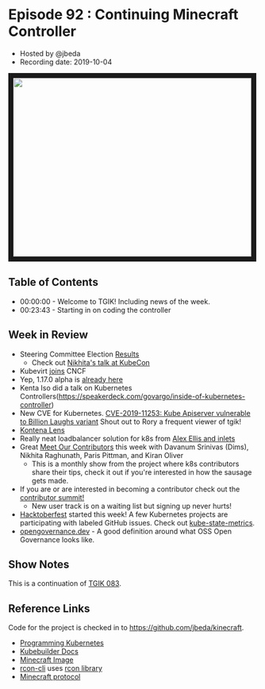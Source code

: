 # Episode 92 : Continuing Minecraft Controller

- Hosted by @jbeda
- Recording date: 2019-10-04

<!--- Thumbnailed embed of the video, n8Xo_ghCIOSY is the video id from the youtube url --->

<a href="https://www.youtube.com/watch?v=pzXyZXcFa7o
" target="_blank"><img src="http://img.youtube.com/vi/pzXyZXcFa7o/hqdefault.jpg" width="480" height="360" border="10" /></a>

## Table of Contents

- 00:00:00 - Welcome to TGIK! Including news of the week.
- 00:23:43 - Starting in on coding the controller

## Week in Review

- Steering Committee Election [Results](https://kubernetes.io/blog/2019/10/03/2019-steering-committee-election-results/)
    - Check out [Nikhita's talk at KubeCon](https://www.youtube.com/watch?v=Bho4miiByP0)
- Kubevirt [joins](https://blog.openshift.com/kubevirt-joins-cloud-native-computing-foundation/) CNCF
- Yep, 1.17.0 alpha is [already here](https://github.com/kubernetes/kubernetes/releases/tag/v1.17.0-alpha.1)
- Kenta Iso did a talk on Kubernetes Controllers(https://speakerdeck.com/govargo/inside-of-kubernetes-controller)
- New CVE for Kubernetes. [CVE-2019-11253: Kube Apiserver vulnerable to Billion Laughs variant](https://github.com/kubernetes/kubernetes/issues/83253) Shout out to Rory a frequent viewer of tgik!
- [Kontena Lens](https://blog.kontena.io/kontena-lens-desktop-app/)
- Really neat loadbalancer solution for k8s from [Alex Ellis and inlets](https://blog.alexellis.io/ingress-for-your-local-kubernetes-cluster/)
- Great [Meet Our Contributors](https://www.youtube.com/watch?v=rZ4iBBZu3Z4) this week with Davanum Srinivas (Dims), Nikhita Raghunath, Paris Pittman, and Kiran Oliver
    - This is a monthly show from the project where k8s contributors share their tips, check it out if you're interested in how the sausage gets made.
- If you are or are interested in becoming a contributor check out the [contributor summit!](https://kubernetes.io/blog/2019/09/24/san-diego-contributor-summit/)
    - New user track is on a waiting list but signing up never hurts!
- [Hacktoberfest](http://hacktoberfest.com/) started this week! A few Kubernetes projects are participating with labeled GitHub issues. Check out [kube-state-metrics](https://github.com/kubernetes/kube-state-metrics/issues?q=is%3Aissue+is%3Aopen+label%3Ahacktoberfest).
- [opengovernance.dev](https://opengovernance.dev) - A good definition around what OSS Open Governance looks like.


## Show Notes

This is a continuation of [TGIK 083](https://github.com/heptio/tgik/tree/master/episodes/083).

## Reference Links
Code for the project is checked in to https://github.com/jbeda/kinecraft.

- [Programming Kubernetes](https://learning.oreilly.com/library/view/programming-kubernetes/9781492047094/)
- [Kubebuilder Docs](https://book.kubebuilder.io/quick-start.html)
- [Minecraft Image](https://github.com/itzg/dockerfiles/tree/master/minecraft-server)
- [rcon-cli](https://github.com/itzg/rcon-cli) uses [rcon library](https://github.com/james4k/rcon)
- [Minecraft protocol](https://wiki.vg/Protocol#Handshake)
